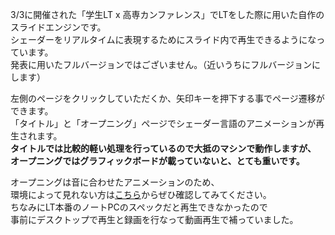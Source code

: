 3/3に開催された「学生LT x 高専カンファレンス」でLTをした際に用いた自作のスライドエンジンです。  
シェーダーをリアルタイムに表現するためにスライド内で再生できるようになっています。  
発表に用いたフルバージョンではございません。（近いうちにフルバージョンにします）  



左側のページをクリックしていただくか、矢印キーを押下する事でページ遷移ができます。  
「タイトル」と「オープニング」ページでシェーダー言語のアニメーションが再生されます。  
**タイトルでは比較的軽い処理を行っているので大抵のマシンで動作しますが、  
オープニングではグラフィックボードが載っていないと、とても重いです。**  

オープニングは音に合わせたアニメーションのため、  
環境によって見れない方は[こちら](https://www.youtube.com/watch?v=S9PV9rSlexA&)からぜひ確認してみてください。  
ちなみにLT本番のノートPCのスペックだと再生できなかったので  
事前にデスクトップで再生と録画を行なって動画再生で補っていました。  
